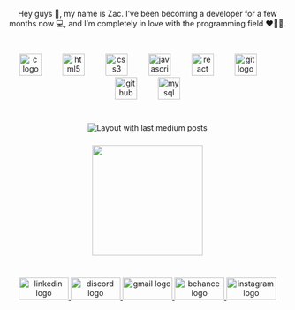 <p align="center">Hey guys 👋, my name is Zac. I’ve been becoming a developer for a few months now 💻, and I’m completely in love with the programming field ❤️👨‍💻.</p>

###

<br clear="both">

<div align="center">
  <img src="https://cdn.jsdelivr.net/gh/devicons/devicon/icons/c/c-line.svg" height="40" alt="c logo"  />
  <img width="30" />
  <img src="https://cdn.jsdelivr.net/gh/devicons/devicon/icons/html5/html5-plain.svg" height="40" alt="html5 logo"  />
  <img width="30" />
  <img src="https://cdn.jsdelivr.net/gh/devicons/devicon/icons/css3/css3-plain.svg" height="40" alt="css3 logo"  />
  <img width="30" />
  <img src="https://cdn.jsdelivr.net/gh/devicons/devicon/icons/javascript/javascript-plain.svg" height="40" alt="javascript logo"  />
  <img width="30" />
  <img src="https://cdn.jsdelivr.net/gh/devicons/devicon/icons/react/react-original-wordmark.svg" height="40" alt="react logo"  />
  <img width="30" />
  <img src="https://cdn.jsdelivr.net/gh/devicons/devicon/icons/git/git-original.svg" height="40" alt="git logo"  />
  <img width="30" />
  <img src="https://cdn.jsdelivr.net/gh/devicons/devicon/icons/github/github-original.svg" height="40" alt="github logo"  />
  <img width="30" />
  <img src="https://cdn.jsdelivr.net/gh/devicons/devicon/icons/mysql/mysql-original.svg" height="40" alt="mysql logo"  />
</div>

###

<br clear="both">

<div align="center">
  <img src="https://github-read-medium-git-main.pahlevikun.vercel.app/latest?limit=4&username=zacdevv&theme=dark" alt="Layout with last medium posts"  />
</div>

###

<div align="center">
  <img height="200" src="https://i.pinimg.com/originals/05/48/dd/0548dd4afa665874c0c568fe5c189bda.gif"  />
</div>

###

<br clear="both">

<div align="center">
  <a href="https://www.linkedin.com/in/isaac-monteiro" target="_blank">
    <img src="https://raw.githubusercontent.com/maurodesouza/profile-readme-generator/master/src/assets/icons/social/linkedin/default.svg" width="90" height="40" alt="linkedin logo"  />
  </a>
  <a href="https://discord.com.br/tokyoz" target="_blank">
    <img src="https://raw.githubusercontent.com/maurodesouza/profile-readme-generator/master/src/assets/icons/social/discord/default.svg" width="90" height="40" alt="discord logo"  />
  </a>
  <a href="https://gmail.com/zac.montteiro" target="_blank">
    <img src="https://raw.githubusercontent.com/maurodesouza/profile-readme-generator/master/src/assets/icons/social/gmail/default.svg" width="90" height="40" alt="gmail logo"  />
  </a>
  <a href="https://www.behance.net/zacdevv" target="_blank">
    <img src="https://raw.githubusercontent.com/maurodesouza/profile-readme-generator/master/src/assets/icons/social/behance/default.svg" width="90" height="40" alt="behance logo"  />
  </a>
  <a href="https://instagram.com/zac.devv" target="_blank">
    <img src="https://raw.githubusercontent.com/maurodesouza/profile-readme-generator/master/src/assets/icons/social/instagram/default.svg" width="90" height="40" alt="instagram logo"  />
  </a>
</div>

###
